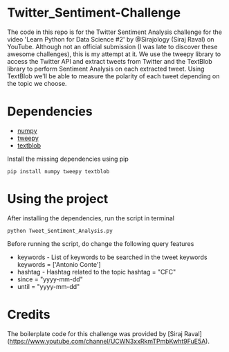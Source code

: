 # Twitter_Sentiment-Challenge

The code in this repo is for the Twitter Sentiment Analysis challenge for the video 'Learn Python for Data Science #2' by @Sirajology (Siraj Raval) on YouTube. Although not an official submission (I was late to discover these awesome challenges), this is my attempt at it. We use the tweepy library to access the Twitter API and extract tweets from Twitter and the TextBlob library to perform Sentiment Analysis on each extracted tweet. Using TextBlob we'll be able to measure the polarity of each tweet depending on the topic we choose.

# Dependencies

* [numpy](http://www.numpy.org/)
* [tweepy](http://www.tweepy.org/)
* [textblob](https://textblob.readthedocs.io/en/dev/)

Install the missing dependencies using pip
~~~~
pip install numpy tweepy textblob
~~~~

# Using the project

After installing the dependencies, run the script in terminal 

~~~~
python Tweet_Sentiment_Analysis.py
~~~~

Before running the script, do change the following query features 
* keywords - List of keywords to be searched in the tweet keywords  keywords = ['Antonio Conte']
* hashtag - Hashtag related to the topic                            hashtag = "CFC" 
* since = "yyyy-mm-dd"
* until = "yyyy-mm-dd"

# Credits

The boilerplate code for this challenge was provided by [Siraj Raval] (https://www.youtube.com/channel/UCWN3xxRkmTPmbKwht9FuE5A).


